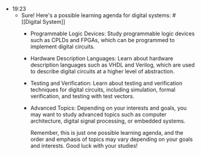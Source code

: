 - 19:23
	- Sure! Here's a possible learning agenda for digital systems: #[[Digital System]]
		- Programmable Logic Devices: Study programmable logic devices such as CPLDs and FPGAs, which can be programmed to implement digital circuits.
		- Hardware Description Languages: Learn about hardware description languages such as VHDL and Verilog, which are used to describe digital circuits at a higher level of abstraction.
		- Testing and Verification: Learn about testing and verification techniques for digital circuits, including simulation, formal verification, and testing with test vectors.
		- Advanced Topics: Depending on your interests and goals, you may want to study advanced topics such as computer architecture, digital signal processing, or embedded systems.
		  
		  Remember, this is just one possible learning agenda, and the order and emphasis of topics may vary depending on your goals and interests. Good luck with your studies!